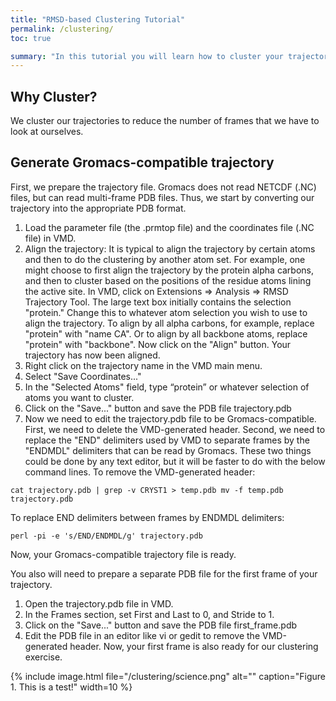 ```yaml
---
title: "RMSD-based Clustering Tutorial"
permalink: /clustering/
toc: true

summary: "In this tutorial you will learn how to cluster your trajectories "
---
```


## Why Cluster?

We cluster our trajectories to reduce the number of frames that we have to look at ourselves.

## Generate Gromacs-compatible trajectory

First, we prepare the trajectory file. Gromacs does not read NETCDF (.NC) files, but can read multi-frame PDB files. Thus, we start by converting our trajectory into the appropriate PDB format.
1.	Load the parameter file (the .prmtop file) and the coordinates file (.NC file) in VMD.
2.	Align the trajectory: It is typical to align the trajectory by certain atoms and then to do the clustering by another atom set. For example, one might choose to first align the trajectory by the protein alpha carbons, and then to cluster based on the positions of the residue atoms lining the active site.
    In VMD, click on Extensions => Analysis => RMSD Trajectory Tool.
    The large text box initially contains the selection "protein." Change this to whatever atom selection you wish to use to align the  trajectory. To align by all alpha carbons, for example, replace "protein" with "name CA". Or to align by all backbone atoms, replace "protein" with "backbone".
    Now click on the "Align" button.
    Your trajectory has now been aligned.
3.	Right click on the trajectory name in the VMD main menu.
4.	Select "Save Coordinates..."
5.	In the "Selected Atoms" field, type “protein” or whatever selection of atoms you want to cluster.
6.  Click on the "Save..." button and save the PDB file trajectory.pdb
7.  Now we need to edit the trajectory.pdb file to be Gromacs-compatible. First, we need to delete the VMD-generated header. Second, we need to replace the "END" delimiters used by VMD to separate frames by the "ENDMDL" delimiters that can be read by Gromacs. These two things could be done by any text editor, but it will be faster to do with the below command lines.
To remove the VMD-generated header:

`cat trajectory.pdb | grep -v CRYST1 > temp.pdb
mv -f temp.pdb trajectory.pdb`

To replace END delimiters between frames by ENDMDL delimiters:

`perl -pi -e 's/END/ENDMDL/g' trajectory.pdb`

Now, your Gromacs-compatible trajectory file is ready.

You also will need to prepare a separate PDB file for the first frame of your trajectory.
1.  Open the trajectory.pdb file in VMD.
2.  In the Frames section, set First and Last to 0, and Stride to 1.
3.  Click on the "Save..." button and save the PDB file first_frame.pdb
4.  Edit the PDB file in an editor like vi or gedit to remove the VMD-generated header.
Now, your first frame is also ready for our clustering exercise.


{% include image.html file="/clustering/science.png" alt="" caption="Figure 1. This is a test!" width=10 %}
